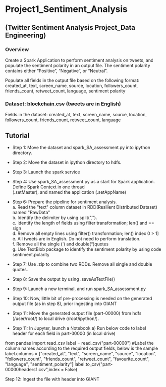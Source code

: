 # Project1_Sentiment_Analysis
## (Twitter Sentiment Analysis Project_Data Engineering)

### Overview
Create a Spark Application to perform sentiment analysis on tweets, and populate the sentiment 
polarity in an output file. The sentiment polarity contains either “Positive”, “Negative”, or “Neutral”.

Populate all fields in the output file based on the following format: 
created_at, text, screen_name, source, location, followers_count, friends_count, retweet_count, language, sentiment polarity

### Dataset: blockchain.csv (tweets are in English) 
Fields in the dataset: created_at, text, screen_name, source, location, followers_count, friends_count, retweet_count, language 

## Tutorial<br>

  - Step 1: Move the dataset and spark_SA_assessment.py into ipython directory.  

  - Step 2: Move the dataset in ipython directory to hdfs.              
              
  - Step 3: Launch the spark service
    
  - Step 4: Use spark_SA_assessment.py as a start for Spark application. Define Spark Context in one thread  
             (.setMaster), and named the application (.setAppName)
    
  - Step 6: Prepare the pipeline for sentiment analysis.<br>
      a. Read the "text" column dataset in RDD(Resilient Distributed Dataset) named "RawData" <br>
      b. Identify the delimiter by using split(",").<br>
      c. Identify the length of fields using filter transformation; len() and == sign <br>
      d. Remove all empty lines using filter() transformation; len() index 0 > 1] <br>
      e. All tweets are in English. Do not need to perform translation. <br>
      f. Remove all the single (‘) and double(“)quotes <br>
      g. Use TextBlob package to identify the sentiment polarity by using code sentiment.polarity 

  - Step 7: Use .zip to combine two RDDs. Remove all single and double quotes.
  
  - Step 8: Save the output by using .saveAsTextFile()               

  - Step 9: Launch a new terminal, and run spark_SA_assessment.py 

  - Step 10: Now, little bit of pre-processing is needed on the generated output file (as in step 8), prior ingesting into GIANT 

  - Step 11: Move the generated output file (part-00000) from hdfs (/user/root/) to local drive (/root/ipython/).  

  - Step 11: In Jupyter, launch a Notebook 
             a) Run below code to label header for each field in part-00000 (in local drive) 

from pandas import read_csv 
label = read_csv("part-00000") 
#Label the column names according to the required output fields, below is the sample 
label.columns = ["created_at", "text", "screen_name", "source", "location", "followers_count", "friends_count", 
"retweet_count", "favourite_count", "language", "sentiment_polarity"] 
label.to_csv("part-00000headers1.csv",index = False) 

Step 12: Ingest the file with header into GIANT
